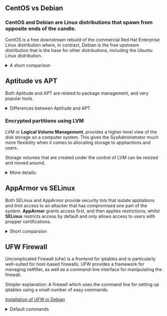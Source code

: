 ## CentOS vs Debian

### CentOS and Debian are Linux distributions that spawn from opposite ends of the candle.

CentOS is a free downstream rebuild of the commercial Red Hat Enterprise Linux distribution where, in contract, Debian is the free upstream distribution that is the base for other distributions, including the Ubuntu Linux distribution.

<details>

<summary> A short comparison </summary>

## Architecture

Both of them support AArch64/ARM64, armhf/armhfp, i386, ppc64el/ppc64le.

CentOS 7 additionally supports POWER9 while Debian and CentOS 8 do not. CentOS 7 focuses on the x86_64/AMD64 architecture with the other archs released through the AltArch SIG (Alternate Architecture Special Interest Group).

Debian supports MIPSel, MIPS64el and s390x while CentOS does not. Much like CentOS 8, Debian does not favor one arch over another —all supported architectures are supported equally.

## Package management

CentOS uses the **RPM** package format and **YUM/DNF** as thep ackage manager.

Debian uses the **DEB** package format and the **dpkg/APT** as thep ackage manager.

Both offer full-feature package management with network-based repository support, dependency checking and resolution. Similar features are available through different interfaces.

## Filesystems

CentOS does not officially support some of the filesystems that Debian offers. Most notably is ZFS, which by Debian is rovided through a DKMS contribution, whilst it's not supported at all on CentOS.

## Kernel

Debian: 4.19 kernel
CentOS: kernel-lt 5.4 and kernel-ml-5.10 available through 3rd party repos.

Both Debian and Red Hat backport security fixes from newer kernels to their current kernels.

## Upgrading

CentOS: Minor version upgrades but not from one release to another.
Debian: Upgrades from one **stable release** to a newer one, keeping a system up to date after years.

## Support

CentOS: Largely community supported
Debian: Community supported including a bug tracker. At the same time it offers a list of independently working consultants to hire to help resolve issues.

### I ended up choosing Debian because: it's safer to use bugs-wise and it's easier to work with compared to CentOS. Both fulfill the requirements for the project, however though, I believe that working with CentOS requires skills I do not posess yet.

</details>

## Aptitude vs APT

Both Aptitude and APT are related to package management, and very popular tools.

<details>
<summary> Differences between Aptitude and APT </summary>

**APT** stands for Advanced Packaging Tool. It's open source and it's designed to handle software installation and removal, as a commant-line tool. APT has a flexible approach, meaning that the user can configure how it works, including adding new sources or providing up-gradation options.

**Aptitude** is also an Advanced Packaging Tool, but in comparison to APT it is a front-end tool that gives users access to the user-interface to access functionality. Aptitude is also used to install and remove packages.
Installaton: **sudo apt install aptitude** (the command apt is different from the tool APT)

Aptitude allows emulating apt-get's command line. On top of that, previewing actions is possible using colors and it allows the dselect option.

Key differences:

- APT is a lower-level package manager, while Aptitude is a high level package manager.
- Aptitude offers better functionality compared to apt-get. In fact it does contain the functionalities of pt-get, apt-mark and apt-cache.
- Aptitude comes with an interactive UI in addition to that of the text-only.
- Aptitude can be used for more functionality/features such as automatic or manual package installation and other more refined actions on the packages.

</details>

### Encrypted partitions using LVM

LVM or **Logical Volume Management**, provides a higher-level view of the disk storage on a computer system. This gives the SysAdministrator much more flexibility when it comes to allocating storage to appliactions and users.

Storage volumes that are created under the control of LVM can be resized and moved around.

<details>
<summary>More details:</summary>

- **Physical Volumes** or PV -> Hard disk, hard disk partitions, RAID or LUNs from a SAN.
- **Volume Groups** or VG -> Collection of one or more Physical Volumes.
- **Logical Volumes** or LV -> Virtual partitions inside Volume Groups.
- **Physical Extents** or PE -> Block of data which are necessary to manipulate the actual data.
- **Logical Extents** or LE -> Physical Extents but on a Logical Volume level. The size of blocks are the same for each logical volume in the same volume group.

- #### Encrypted LVM

When formatting a LVM Volume there is the possibility to choose between encrypted or not encrypted. The encrypted options allows to protect valuable data like volume,s olid state disk or hard drive.

For encrypted volumes, backup passwords are needed

<details>
<summary> How to create backup passwords (from the debian.org documentation) </summary>

    1. Add backup passwords

        1. Run the following command in Terminal as Root

        cryptsetup luksChangeKey <device> -S <slot>

            Notes

                * Where -S means you want to edit a specific key-slot. You need to change <slot> for a number ranging from zero to 7. This number will identify which key-slot you want to edit. There are 8 key-slots total available. Ranging from zero to 7. You need to replace <device> with the path to your encrypted LVM volume. For example /dev/sda.

        2. It is suggested to create at least 3 backup passwords. If you want to add an additional backup password simply run the same command, but change the <slot> number to your liking. For example:

    	```shell
        cryptsetup luksChangeKey /dev/sda -S 2
    	```
    2. Backup passwords

        1. Run the following command in Terminal as Root

        ```shell
    	cryptsetup luksHeaderBackup <device> --header-backup-file <file>
    	```

            Notes

                * Where <device> is the location to save your backup to, for example /dev/sda. And <file> is the name of your backup file, for example /media/jenn/2017-05-18_luks_sda_backup. This command backup all height key-slots.
                * It is suggested to store that backup file into a secured, off-line, and different location. So that in the unlikely event that your computer is damage or stolen you would still be able to recover and access your backup data if any.

</details>
</details>

## AppArmor vs SELinux

Both SELinux and AppArmor provide security tols that isolate appliations and limit access to an attacker that has compromised one part of the system.
**AppArmor** grants access first, and then applies restrictions, whilst **SELinux** restricts access by default and only allows access to users with propper certifications.

<details>
<summary>Short comparsion</summary>

### What is SELinux?

SELinux defines access controls for the applications, processes and files on a system. It uses security policies, which are a set of rules that tell SELinux what can or can't be acesssed, to enforce the access allowed by a policy.

<details>
<summary> More info </summary>

- SELinux checks where permissions are cached for subjects and objects using an AVC (**Access Vector Cache**)
- In case of the inability to make a decision, it sends the request to the security server, which checks for the security content of the app or process. That is applied from the SELinux policy database and then permission is granted or denied.
- SELinux works as a labelling system, which means that all of the fils, processes and ports in a system have an SELinux label associated with them. The kernel manages the labels during the boot.
- SELinux uses type enforcement to enforce a policy that is defined on the system. Type enforcement is the part of an SELinux policy that defines whether a process running with a certaintype can access a file labeled with a certain type.
</details>

### What is AppArmor?

AppArmor is an effective and easy-to-use Linux application security system. AppArmor proactively protects the operating system and appliactions from external or internal threats, even zero-day attacks, by enforcing good behavior and preventing both known and unknown application flaws from being exploited - AppArmor documentaton.

<details>
<summary> More info </summary>

It supplements the traditional Unix DAC (Discretonary access control) model by providing mandatory access control (MAC). The mainline Linux Kernel has included it since v.2.6.36.

Advantages of AppArmor

The main advantages of AppArmor are the simplicity and short learning curve. This module is far less complex than SELinux, making it easier to set up and manage.

The tool works directly with profiles (text files) for access control, and file operations are more straightforward. This feature makes AppArmor more user-friendly than SELinux with its security policies.

Thanks to the path-based implementation, AppArmor protects any file on the system and allows for rules to be specified even for files that do not exist yet. The program's learning mode makes AppArmor adaptable to changes and enforces preferred application behavior.

</details>

| Point of comparison      | AppArmor                                                       | SELinux                                                            |
| :----------------------- | :------------------------------------------------------------- | :----------------------------------------------------------------- |
| Access control           | Security profiles based on paths                               | Security policies based on file labels                             |
| Availability             | Available for any distribution, mainly used in SUSE and Ubuntu | Available for any distribution, mainly used on RHEL/Fedora systems |
| Difficulty to learn      | Shorter learning curve, easy set-up                            | Complex and less intuitive                                         |
| Independent verification | Possible                                                       | Not possible                                                       |
| Requires complex config  | No                                                             | Yes                                                                |
| MLS/MCS                  | No                                                             | Yes                                                                |
| Policy rules             | Lacks flexibility                                              | Flexible                                                           |
| Level of control         | Medium                                                         | High                                                               |

</details>

## UFW Firewall

Uncomplicated Firewall (ufw) is a frontend for iptables and is particularly well-suited for host-based firewalls. UFW provides a framework for managing netfilter, as well as a command-line interface for manipulating the firewall.

Simpler explanation: A fireawll which uses the command line for setting up iptables using a small number of easy commands.

[Installation of UFW in Debian](https://wiki.debian.org/Uncomplicated%20Firewall%20%28ufw%29)

<details>
<summary> Default commands </summary>
Defaults  passwd_tries=3
Defaults  badpass_message="Wrong password. please try again."
Defaults  logfile="/var/log/sudo/sudo_config"
Defaults  log_input, log_output
Defaults  iolog_dir="/var/log/sudo"
Defaults  requiretty
Defaults  secure_path="/usr/local/sbin:/usr/local/bin:/usr/sbin:/usr/bin:/sbin:/bin:/snap/bin"
</summary>

## SSH
SSH also known as **Secure Shell** or **Secure Socket Shell**, is a network proocol that gives uesrs, particularly system administrators, a secure way to access a computer over an unsecured network.

## The password policy set up in born2beroot

PASS_MAX_DAYS 30 -> MAX amount of days till the password is expired
PASS_MIN_DAYS 2 -> MIN amount of days till the password can be changed

For a strong password policy, we set up the libpam-pwquality library
Based on the subject.pdf sheet:
* minlen=10 -> Minimum characters a password must contain
* ucredit=-1 -> The password has to contain at least a Mayus character. We must write it with a **-** sign, since this is how it knows that is referring to a minimum character; if we put a + sign it will refer to maximum characters.
* dcredit=-1 -> The password has to contain at least a digit.
* maxrepeat=3 -> The password can not have the same character repeated three continuous times
* reject_username -> The password cnnot contain the username inside itself.
* difok=7 -> The password has to contain at least seven different characters from the past password used.
* enforce_for_root => We will implement this pssword policy to root.

## Script

A bash script is a plain text file which contains a series of commands. These commands are a mixutre of commands we would normally type ourselvs o the command line (such as ls or cp for example) and commands we could type on the command line but generally would not.

<details>
<summary> Architecture, Fiscal Cores, Virtual Cores </summary>
#### Architecture:
* uname -a -> Print all information, except if the CPU is unknown or the platform hardware.

#### Physical cores:
What is a physical core? -> A physical core is a CPU contained on a chip, occupying a single socket.
* grep "physical id" /proc/cpuinfo | wc -l -> Looking inside the file "physical id" and with wc -l we count the line of the grep output.

#### Virtual Cores
A virtual core is a CPU with a separation between two areas of the processor. Virtual cores take on some of the processingo of the computer without interfering with the other area. As opposed to physical cores,w hich has something that physically separates the cores, virtual cores do not have physical separation.
* grep processor /proc/cpuinfo | wc -l -> counting processor lines.

#### RAM Memory
**RAM** or Random Access Memory is one of the most important components in determining the performance of a system. It gives applications a place to store and access data on a short-term basis. Data can be accessed quickly because it only stores information that the computer is actively using.
* free --mega | awk '$1 == "Mem:" {print $3}' -> free is used to get a detailed report on the systems memory usage. Provides information about the total amount of the physical and swap memory, as well as the free and used memory. --mega : displays the output in megabytes. The data we get as an output has to be filtered. **awk** command processed data based on text files. What we need to compare or look for is the first occurrence of the word "Mem:". The third word of that row is the used memory
** free --mega | awk '$1 == Mem:' {print $2} -> Prints the available mom
</details>